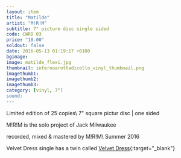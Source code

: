 ```yaml
---
layout: item
title: "Matilde"
artist: "M!R!M"
subtitle: 7" picture disc single sided
code: CWRD 03
price: "10.00"
soldout: false
date: 2016-05-13 01:19:17 +0100
bgimage:
image: matilde_flexi.jpg
thumbnail: infernoarottadicollo_vinyl_thumbnail.png
imagethumb1:
imagethumb2:
imagethumb3:
category: [vinyl, 7"]
sound:
---
```


Limited edition of 25 copies\\
7" square pictur disc | one sided

M!R!M is the solo project of Jack Milwaukee

recorded, mixed & mastered by M!R!M\\
Summer 2016

Velvet Dress single has a twin called [Velvet Dress]({{site.url}}/vinyl/velvetdress){:target="_blank"}